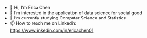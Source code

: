 - 👋 Hi, I’m Erica Chen
- 👀 I’m interested in the application of data science for social good
- 🌱 I’m currently studying Computer Science and Statistics
- 📫 How to reach me on Linkedin: https://www.linkedin.com/in/ericachen01

<!---
ericachen1/ericachen1 is a ✨ special ✨ repository because its `README.md` (this file) appears on your GitHub profile.
You can click the Preview link to take a look at your changes.
--->
